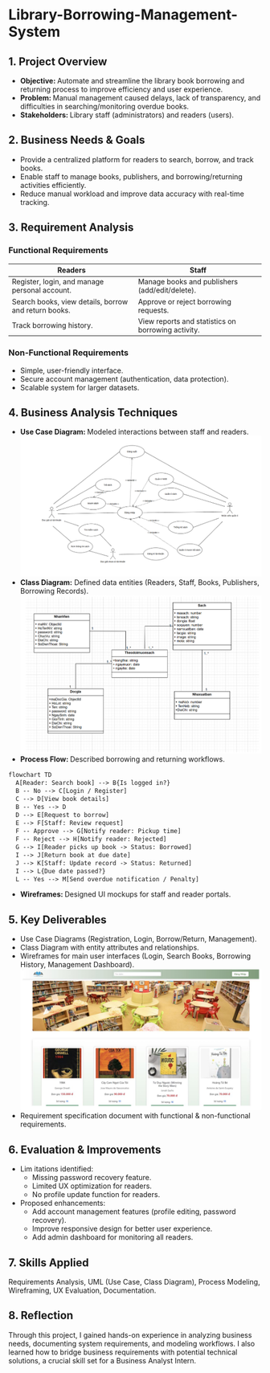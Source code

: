 # Library-Borrowing-Management-System  
## 1. Project Overview  
- <B> Objective: </B> Automate and streamline the library book borrowing and returning process to improve efficiency and user experience.
- <B> Problem: </B> Manual management caused delays, lack of transparency, and difficulties in searching/monitoring overdue books.
- <B> Stakeholders: </B> Library staff (administrators) and readers (users).

## 2. Business Needs & Goals  
- Provide a centralized platform for readers to search, borrow, and track books.
- Enable staff to manage books, publishers, and borrowing/returning activities efficiently.
- Reduce manual workload and improve data accuracy with real-time tracking.

## 3. Requirement Analysis  
### Functional Requirements  

| Readers                                    | Staff                                    |
|------------------------------------------------|----------------------------------------------|
|Register, login, and manage personal account.|Manage books and publishers (add/edit/delete).|
|Search books, view details, borrow and return books.| Approve or reject borrowing requests.|
|Track borrowing history.|View reports and statistics on borrowing activity.|

### Non-Functional Requirements  
- Simple, user-friendly interface.
- Secure account management (authentication, data protection).
- Scalable system for larger datasets.

## 4. Business Analysis Techniques  
- <B> Use Case Diagram: </B> Modeled interactions between staff and readers.
![Use Case Diagram](https://github.com/lthnhuw/Library-Borrowing-Management-System/blob/main/usecasetq.png)
- <B> Class Diagram:</B> Defined data entities (Readers, Staff, Books, Publishers, Borrowing Records).
  ![Class Diagram](https://github.com/lthnhuw/Library-Borrowing-Management-System/blob/main/sodolop.png)
- <b> Process Flow: </b> Described borrowing and returning workflows.
```mermaid
flowchart TD
  A[Reader: Search book] --> B{Is logged in?}
  B -- No --> C[Login / Register]
  C --> D[View book details]
  B -- Yes --> D
  D --> E[Request to borrow]
  E --> F[Staff: Review request]
  F -- Approve --> G[Notify reader: Pickup time]
  F -- Reject --> H[Notify reader: Rejected]
  G --> I[Reader picks up book -> Status: Borrowed]
  I --> J[Return book at due date]
  J --> K[Staff: Update record -> Status: Returned]
  I --> L{Due date passed?}
  L -- Yes --> M[Send overdue notification / Penalty]
```
- <b> Wireframes: </b> Designed UI mockups for staff and reader portals.   

## 5. Key Deliverables  
- Use Case Diagrams (Registration, Login, Borrow/Return, Management).
- Class Diagram with entity attributes and relationships.
- Wireframes for main user interfaces (Login, Search Books, Borrowing History, Management Dashboard).
   ![UI](https://github.com/lthnhuw/Library-Borrowing-Management-System/blob/main/trangchu.png)
- Requirement specification document with functional & non-functional requirements.

## 6. Evaluation & Improvements  
- Lim itations identified:
  -  Missing password recovery feature.
  -  Limited UX optimization for readers.
  -  No profile update function for readers.
- Proposed enhancements:
  - Add account management features (profile editing, password recovery).
  - Improve responsive design for better user experience.
  - Add admin dashboard for monitoring all readers.
 
## 7. Skills Applied  
Requirements Analysis, UML (Use Case, Class Diagram), Process Modeling, Wireframing, UX Evaluation, Documentation.  

## 8. Reflection  
Through this project, I gained hands-on experience in analyzing business needs, documenting system requirements, and modeling workflows. I also learned how to bridge business requirements with potential technical solutions, a crucial skill set for a Business Analyst Intern.
